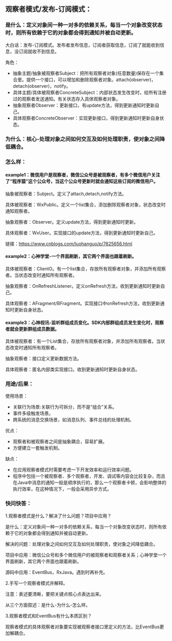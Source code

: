 ## 观察者模式/发布-订阅模式：

### 是什么：定义对象间一种一对多的依赖关系，每当一个对象改变状态时，则所有依赖于它的对象都会得到通知并被自动更新。

大白话：发布-订阅模式。发布者发布信息，订阅者获取信息，订阅了就能收到信息，没订阅就收不到信息。

角色：

- 抽象主题/抽象被观察者Subject：把所有观察者对象(任意数量)保存在一个集合里。提供一个接口，可以增加和删除观察者对象。attach(observer)，detach(observer)，notify。
- 具体主题/具体被观察者ConcreteSubject：内部状态发生改变时，给所有注册过的观察者发送通知。有关状态存入具体观察者对象。
- 抽象观察者Observer：更新接口，有update方法，得到更新通知时更新自己。
- 具体观察者ConcreteObserver：实现更新接口，得到更新通知时更新自身状态。

### 为什么：核心-处理对象之间如何交互及如何处理职责，使对象之间降低耦合。

### 怎么样：

#### example1：微信用户是观察者，微信公众号是被观察者，有多个微信用户关注了“程序猿”这个公众号，当这个公众号更新时就会通知这些订阅的微信用户。

抽象被观察者：Subject。定义了attach,detach,notify方法。

具体被观察者：WxPublic。定义一个list集合，添加删除观察者对象，状态改变时通知观察者。

抽象观察者：Observer。定义update方法，得到更新通知时更新。

具体观察者：WxUser。实现接口的update方法，得到更新通知时更新自己。

链接：https://www.cnblogs.com/luohanguo/p/7825656.html

#### example2：心神学堂-一个界面刷新，其它两个界面也跟着刷新。

具体被观察者：ClientO。有一个list集合，存放所有观察者对象，并添加所有观察者。当状态改变时通知所有观察者。

抽象观察者：OnRefreshListener。定义onRefresh方法，收到更新通知时更新自己。

具体观察者：AFragment/BFragment。实现接口中onRefresh方法，收到更新通知时更新自身状态。

#### example3：心神视讯-监听群组成员变化。SDK内部群组成员发生变化时，观察者就会更新群组成员数据。

具体被观察者：有一个List集合，存放所有观察者对象，并添加所有观察者。当状态改变时通知所有观察者。

抽象观察者：接口定义更新数据方法。

具体观察者：匿名内部类实现接口。收到更新通知时更新自身状态。

### 用途/后果：

使用场景：

* 关联行为场景:关联行为可拆分，而不是“组合”关系。
* 事件多级触发场景。
* 跨系统的消息交换场景，如消息队列、事件总线的处理机制。

优点：
* 观察者和被观察者之间是抽象耦合，容易扩展。
* 方便建立一套触发机制。

缺点：
* 在应用观察者模式时需要考虑一下开发效率和运行效率问题。
* 程序中包括一个被观察者、多个观察者，开发、调试等内容会比较复杂，而且在Java中消息的通知一般是顺序执行的，那么一个观察者卡顿，会影响整体的执行效率，在这种情况下，一般会采用异步方式。

### 快问快答：

1.观察者模式是什么？解决了什么问题？项目中应用？

是什么：定义对象间一种一对多的依赖关系，每当一个对象改变状态时，则所有依赖于它的对象都会得到通知并被自动更新。

解决的问题：处理对象之间如何交互及如何处理职责，使对象之间降低耦合。

项目中应用：微信公众号和多个微信用户的被观察者和观察者关系；心神学堂一个界面刷新，其它两个界面也跟着刷新。

源码中应用：EventBus，RxJava。遇到时再补充。

2.手写一个观察者模式并解释。

注意：表述要清晰，要把关键点核心点表达出来。

从三个方面叙述：是什么-为什么-怎么样。

3.观察者模式和EventBus有什么本质区别？

观察者模式的具体观察者对象要实现被观察者接口里定义的方法，比EventBus更加解耦合。







